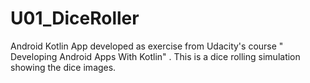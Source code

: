 # U01_DiceRoller
Android Kotlin App developed as exercise from Udacity's course " Developing Android Apps With Kotlin" . This is a dice rolling simulation showing the dice images.
